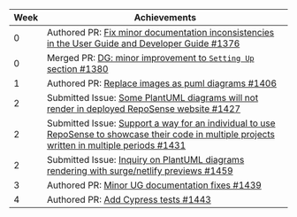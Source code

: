 Week | Achievements
---- | ------------
0 | Authored PR: [Fix minor documentation inconsistencies in the User Guide and Developer Guide #1376](https://github.com/reposense/RepoSense/pull/1376)
0 | Merged PR: [DG: minor improvement to `Setting Up` section #1380](https://github.com/reposense/RepoSense/pull/1380)
1 | Authored PR: [Replace images as puml diagrams #1406](https://github.com/reposense/RepoSense/pull/1406)
2 | Submitted Issue: [Some PlantUML diagrams will not render in deployed RepoSense website #1427](https://github.com/reposense/RepoSense/issues/1427)
2 | Submitted Issue: [Support a way for an individual to use RepoSense to showcase their code in multiple projects written in multiple periods #1431](https://github.com/reposense/RepoSense/issues/1431)
2 | Submitted Issue: [Inquiry on PlantUML diagrams rendering with surge/netlify previews #1459](https://github.com/MarkBind/markbind/issues/1459)
3 | Authored PR: [Minor UG documentation fixes #1439](https://github.com/reposense/RepoSense/pull/1439)
4 | Authored PR: [Add Cypress tests #1443](https://github.com/reposense/RepoSense/pull/1443)